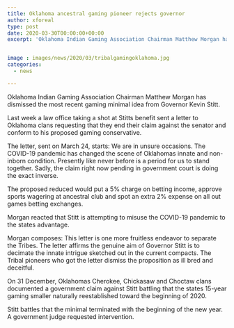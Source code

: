 ```yaml
---
title: Oklahoma ancestral gaming pioneer rejects governor
author: xforeal 
type: post
date: 2020-03-30T00:00:00+00:00
excerpt: 'Oklahoma Indian Gaming Association Chairman Matthew Morgan has dismissed the most recent gaming minimized idea from Governor Kevin Stitt '


image : images/news/2020/03/tribalgamingoklahoma.jpg
categories:
  - news

---
```

Oklahoma Indian Gaming Association Chairman Matthew Morgan has dismissed the most recent gaming minimal idea from Governor Kevin Stitt. 

Last week a law office taking a shot at Stitts benefit sent a letter to Oklahoma clans requesting that they end their claim against the senator and conform to his proposed gaming conservative. 

The letter, sent on March 24, starts: We are in unsure occasions. The COVID-19 pandemic has changed the scene of Oklahomas innate and non-inborn condition. Presently like never before is a period for us to stand together. Sadly, the claim right now pending in government court is doing the exact inverse. 

The proposed reduced would put a 5&percnt; charge on betting income, approve sports wagering at ancestral club and spot an extra 2&percnt; expense on all out games betting exchanges. 

Morgan reacted that Stitt is attempting to misuse the COVID-19 pandemic to the states advantage. 

Morgan composes: This letter is one more fruitless endeavor to separate the Tribes. The letter affirms the genuine aim of Governor Stitt is to decimate the innate intrigue sketched out in the current compacts. The Tribal pioneers who got the letter dismiss the proposition as ill bred and deceitful. 

On 31 December, Oklahomas Cherokee, Chickasaw and Choctaw clans documented a government claim against Stitt battling that the states 15-year gaming smaller naturally reestablished toward the beginning of 2020. 

Stitt battles that the minimal terminated with the beginning of the new year. A government judge requested intervention.